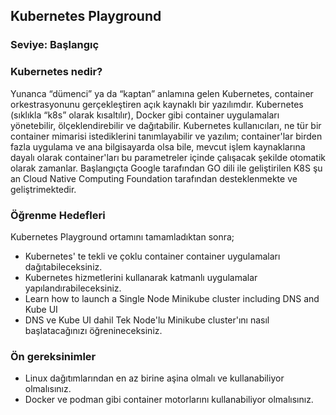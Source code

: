## Kubernetes Playground
###  Seviye: Başlangıç

### Kubernetes nedir?

Yunanca “dümenci” ya da “kaptan” anlamına gelen Kubernetes, container orkestrasyonunu gerçekleştiren açık kaynaklı bir yazılımdır. Kubernetes (sıklıkla “k8s” olarak kısaltılır), Docker gibi container uygulamaları yönetebilir, ölçeklendirebilir ve dağıtabilir. Kubernetes kullanıcıları, ne tür bir container mimarisi istediklerini tanımlayabilir ve yazılım; container'lar birden fazla uygulama ve ana bilgisayarda olsa bile, mevcut işlem kaynaklarına dayalı olarak container'ları bu parametreler içinde çalışacak şekilde otomatik olarak zamanlar. Başlangıçta Google tarafından GO dili ile geliştirilen K8S şu an Cloud Native Computing Foundation tarafından desteklenmekte ve geliştrimektedir. 

### Öğrenme Hedefleri

Kubernetes Playground ortamını tamamladıktan sonra;

+ Kubernetes' te tekli ve çoklu container container uygulamaları dağıtabileceksiniz.
+ Kubernetes hizmetlerini kullanarak katmanlı uygulamalar yapılandırabileceksiniz.
+ Learn how to launch a Single Node Minikube cluster including DNS and Kube UI
+ DNS ve Kube UI dahil Tek Node'lu Minikube cluster'ını nasıl başlatacağınızı öğrenineceksiniz.

### Ön gereksinimler

+ Linux dağıtımlarından en az birine aşina olmalı ve kullanabiliyor olmalısınız.
+ Docker ve podman gibi container motorlarını kullanabiliyor olmalısınız.

